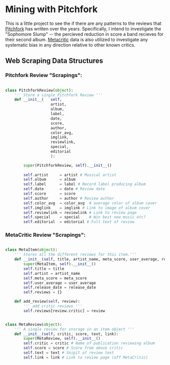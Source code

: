 Mining with Pitchfork
=====================

This is a little project to see the if there are any patterns to the reviews that [Pitchfork](http://pitchfork.com) has written over the years. Specifically, I intend to investigate the "Sophomore Slump" -- the percieved reduction in score a band recieves for their second album. [Metacritic](http://metacritic.com) data is also utilized to investigate any systematic bias in any direction relative to other known critics.

Web Scraping Data Structures
-----------------------

### Pitchfork Review "Scrapings":

```python

class PitchforkReview(object):
    ''' Store a single Pitchfork Review '''
    def __init__(   self, 
                    artist, 
                    album,
                    label, 
                    date, 
                    score, 
                    author, 
                    color_avg,
                    imglink,
                    reviewlink,
                    special,
                    editorial
                    ):

        super(PitchforkReview, self).__init__()        
        
        self.artist     = artist # Musical artist
        self.album      = album 
        self.label      = label # Record label producing album
        self.date       = date # Review date
        self.score      = score 
        self.author     = author # Review author
        self.color_avg  = color_avg  # average color of album cover
        self.imglink    = imglink # Link to image of album cover
        self.reviewlink = reviewlink # Link to review page
        self.special    = special    # Win best new music etc?
        self.editorial  = editorial # Full text of review
```

### MetaCritic Review "Scrapings":

```python

class MetaItem(object):
    ''' Stores all the different reviews for this item.'''
    def __init__(self, title, artist_name, meta_score, user_average, release_date):
        super(MetaItem, self).__init__()
        self.title = title
        self.artist = artist_name
        self.meta_score = meta_score
        self.user_average = user_average
        self.release_date = release_date
        self.reviews = {}

    def add_review(self, review):
        ''' add critic reviews '''
        self.reviews[review.critic] = review


class MetaReview(object):
    ''' A single review for storage in an item object '''
    def __init__(self, critic, score, text, link):
        super(MetaReview, self).__init__()
        self.critic = critic # Name of publication reviewing album
        self.score = score # Score from above critic
        self.text = text # Snipit of review text
        self.link = link # Link to review page (off MetaCritic)
```

